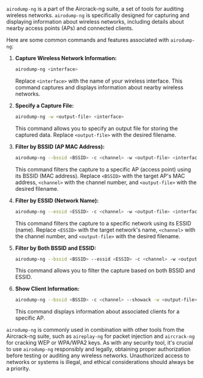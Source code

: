 `airodump-ng` is a part of the Aircrack-ng suite, a set of tools for auditing wireless networks. `airodump-ng` is specifically designed for capturing and displaying information about wireless networks, including details about nearby access points (APs) and connected clients.

Here are some common commands and features associated with `airodump-ng`:

1. **Capture Wireless Network Information:**
   ```bash
   airodump-ng <interface>
   ```
   Replace `<interface>` with the name of your wireless interface. This command captures and displays information about nearby wireless networks.

2. **Specify a Capture File:**
   ```bash
   airodump-ng -w <output-file> <interface>
   ```
   This command allows you to specify an output file for storing the captured data. Replace `<output-file>` with the desired filename.

3. **Filter by BSSID (AP MAC Address):**
   ```bash
   airodump-ng --bssid <BSSID> -c <channel> -w <output-file> <interface>
   ```
   This command filters the capture to a specific AP (access point) using its BSSID (MAC address). Replace `<BSSID>` with the target AP's MAC address, `<channel>` with the channel number, and `<output-file>` with the desired filename.

4. **Filter by ESSID (Network Name):**
   ```bash
   airodump-ng --essid <ESSID> -c <channel> -w <output-file> <interface>
   ```
   This command filters the capture to a specific network using its ESSID (name). Replace `<ESSID>` with the target network's name, `<channel>` with the channel number, and `<output-file>` with the desired filename.

5. **Filter by Both BSSID and ESSID:**
   ```bash
   airodump-ng --bssid <BSSID> --essid <ESSID> -c <channel> -w <output-file> <interface>
   ```
   This command allows you to filter the capture based on both BSSID and ESSID.

6. **Show Client Information:**
   ```bash
   airodump-ng --bssid <BSSID> -c <channel> --showack -w <output-file> <interface>
   ```
   This command displays information about associated clients for a specific AP.

`airodump-ng` is commonly used in combination with other tools from the Aircrack-ng suite, such as `aireplay-ng` for packet injection and `aircrack-ng` for cracking WEP or WPA/WPA2 keys. As with any security tool, it's crucial to use `airodump-ng` responsibly and legally, obtaining proper authorization before testing or auditing any wireless networks. Unauthorized access to networks or systems is illegal, and ethical considerations should always be a priority.